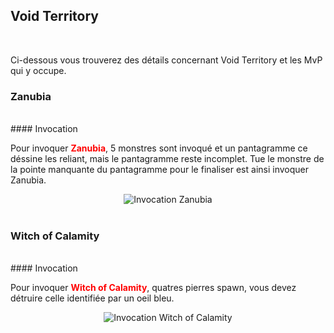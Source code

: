 ## Void Territory<a name="Void"></a>
<br>
<p>Ci-dessous vous trouverez des détails concernant Void Territory et les MvP qui y occupe.</p>

### Zanubia
<br>
#### Invocation

<p>Pour invoquer <font color="red"><b>Zanubia</b></font>, 5 monstres sont invoqué et un pantagramme ce déssine les reliant, mais le pantagramme reste incomplet. Tue le monstre de la pointe manquante du pantagramme pour le finaliser est ainsi invoquer Zanubia.</p>

<center><img src="../../../../assets/images/donjons/void/invocation_zanubia.gif" style="max-width: 100%; height: auto;" alt="Invocation Zanubia" /></center><br>

### Witch of Calamity
<br>
#### Invocation

<p>Pour invoquer <font color="red"><b>Witch of Calamity</b></font>, quatres pierres spawn, vous devez détruire celle identifiée par un oeil bleu.</p>


<center><img src="../../../../assets/images/donjons/void/invocation_witch_of_calamity.gif" style="max-width: 100%; height: auto;" alt="Invocation Witch of Calamity" /></center><br>
